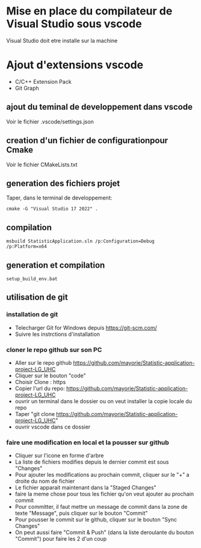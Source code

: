 # Mise en place du compilateur de Visual Studio sous vscode

Visual Studio doit etre installe sur la machine

# Ajout d'extensions vscode

- C/C++ Extension Pack
- Git Graph

## ajout du teminal de developpement dans vscode

Voir le fichier .vscode/settings.json

## creation d'un fichier de configurationpour Cmake

Voir le fichier CMakeLists.txt

## generation des fichiers projet

Taper, dans le terminal de developpement:
```
cmake -G "Visual Studio 17 2022" .
```

## compilation

```
msbuild StatisticApplication.sln /p:Configuration=Debug /p:Platform=x64
```

## generation et compilation

```
setup_build_env.bat
```

## utilisation de git

### installation de git

- Telecharger Git for Windows depuis https://git-scm.com/
- Suivre les instrctions d'installation

### cloner le repo github sur son PC

- Aller sur le repo github https://github.com/mayorie/Statistic-application-project-LG_UHC
- Cliquer sur le bouton "code"
- Choisir Clone : https
- Copier l'url du repo: https://github.com/mayorie/Statistic-application-project-LG_UHC
- ouvrir un terminal dans le dossier ou on veut installer la copie locale du repo
- Taper "git clone https://github.com/mayorie/Statistic-application-project-LG_UHC"
- ouvrir vscode dans ce dossier

### faire une modification en local et la pousser sur github

- Cliquer sur l'icone en forme d'arbre
- La liste de fichiers modifies depuis le dernier commit est sous "Changes"
- Pour ajouter les  modifications au prochain commit, cliquer sur le "+" a droite du nom de fichier
- Le fichier apparait maintenant dans la "Staged Changes"
- faire la meme chose pour tous les fichier qu'on veut ajouter au prochain commit
- Pour committer, il faut mettre un message de commit dans la zone de texte "Message", puis cliquer sur  le bouton "Commit"
- Pour pousser le commit sur le github, cliquer sur le bouton "Sync Changes"
- On peut aussi faire "Commit & Push" (dans la liste deroulante du bouton "Commit") pour faire les 2 d'un coup